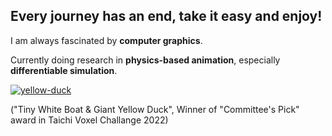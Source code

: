 ## Every journey has an end, take it easy and enjoy!

I am always fascinated by **computer graphics**.

Currently doing research in **physics-based animation**, especially **differentiable simulation**.

[![yellow-duck](https://user-images.githubusercontent.com/47491676/182266723-b3d46979-5d81-4d30-95c1-e86f290d044f.gif)](https://github.com/zhehaoli1999/Taichi-voxel-challenge)

("Tiny White Boat & Giant Yellow Duck", Winner of "Committee's Pick" award in Taichi Voxel Challange 2022)

<!--
**zhehaoli1999/zhehaoli1999** is a ✨ _special_ ✨ repository because its `README.md` (this file) appears on your GitHub profile.

Here are some ideas to 
get you started:

- 🔭 I’m currently working on ...
- 🌱 I’m currently learning ...
- 👯 I’m looking to collaborate on ...
- 🤔 I’m looking for help with ...
- 💬 Ask me about ...
- 📫 How to reach me: ...
- 😄 Pronouns: ...
- ⚡ Fun fact: ...
-->
